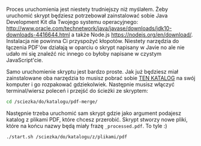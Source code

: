 Proces uruchomienia jest niestety trudniejszy niż myślałem. Żeby uruchomić skrypt będziesz potrzebował zainstalować sobie Java Development Kit dla Twojego systemu operacyjnego: http://www.oracle.com/technetwork/java/javase/downloads/jdk10-downloads-4416644.html a także Node.js https://nodejs.org/en/download/. Instalacja nie powinna Ci przyspożyć kłopotów. Niestety narzędzia do łączenia PDF'ów działają w oparciu o skrypt napisany w Javie no ale nie udało mi się znaleźć nic innego co byłoby napisane w czystym JavaScript'cie.

Samo uruchomienie skryptu jest bardzo proste. Jak już będziesz miał zainstalowane oba narzędzia to musisz pobrać sobie [TEN KATALOG](https://github.com/lukejagodzinski/pdf-merge/archive/master.zip) na swój komputer i go rozpakować gdziekolwiek. Następnie musisz włączyć terminal/wiersz poleceń i przejść do ścieżki ze skryptem:

```sh
cd /sciezka/do/katalogu/pdf-merge/
```

Następnie trzeba uruchomić sam skrypt gdzie jako argument podajesz katalog z plikami PDF, które chcesz przerobić. Skrypt stworzy nowe pliki, które na końcu nazwy będą miały frazę `_processed.pdf`. To tyle :)

```sh
./start.sh /sciezka/do/katalogu/z/plikami/pdf
```
